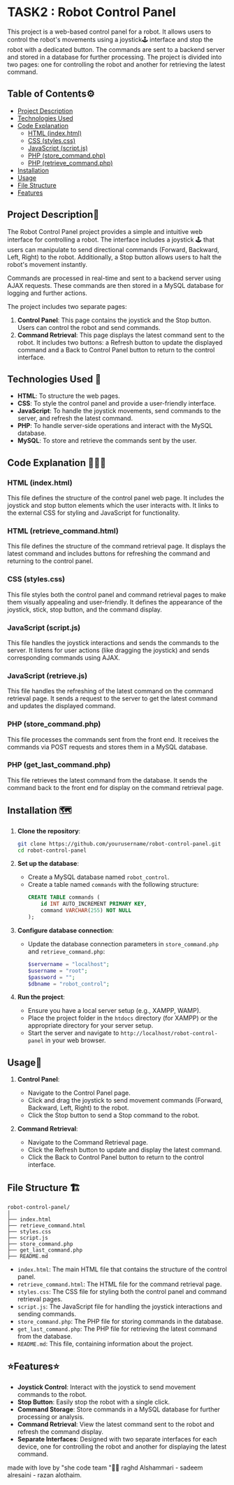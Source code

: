 # TASK2 : Robot Control Panel 

This project is a web-based control panel for a robot. It allows users to control the robot's movements using a joystick🕹️ interface and stop the robot with a dedicated button. The commands are sent to a backend server and stored in a database for further processing. The project is divided into two pages: one for controlling the robot and another for retrieving the latest command.

## Table of Contents⚙️
- [Project Description](#project-description)
- [Technologies Used](#technologies-used)
- [Code Explanation](#code-explanation)
  - [HTML (index.html)](#html-indexhtml)
  - [CSS (styles.css)](#css-stylescss)
  - [JavaScript (script.js)](#javascript-scriptjs)
  - [PHP (store_command.php)](#php-store_commandphp)
  - [PHP (retrieve_command.php)](#php-retrieve_commandphp)
- [Installation](#installation)
- [Usage](#usage)
- [File Structure](#file-structure)
- [Features](#features)

## Project Description📝

The Robot Control Panel project provides a simple and intuitive web interface for controlling a robot. The interface includes a joystick 🕹️ that users can manipulate to send directional commands (Forward, Backward, Left, Right) to the robot. Additionally, a Stop button allows users to halt the robot's movement instantly.

Commands are processed in real-time and sent to a backend server using AJAX requests. These commands are then stored in a MySQL database for logging and further actions.

The project includes two separate pages:

1. **Control Panel**: This page contains the joystick and the Stop button. Users can control the robot and send commands.
2. **Command Retrieval**: This page displays the latest command sent to the robot. It includes two buttons: a Refresh button to update the displayed command and a Back to Control Panel button to return to the control interface.

## Technologies Used 🔧

- **HTML**: To structure the web pages.
- **CSS**: To style the control panel and provide a user-friendly interface.
- **JavaScript**: To handle the joystick movements, send commands to the server, and refresh the latest command.
- **PHP**: To handle server-side operations and interact with the MySQL database.
- **MySQL**: To store and retrieve the commands sent by the user.

## Code Explanation 👩🏻‍🏫

### HTML (index.html)

This file defines the structure of the control panel web page. It includes the joystick and stop button elements which the user interacts with. It links to the external CSS for styling and JavaScript for functionality.

### HTML (retrieve_command.html)

This file defines the structure of the command retrieval page. It displays the latest command and includes buttons for refreshing the command and returning to the control panel.

### CSS (styles.css)

This file styles both the control panel and command retrieval pages to make them visually appealing and user-friendly. It defines the appearance of the joystick, stick, stop button, and the command display.

### JavaScript (script.js)

This file handles the joystick interactions and sends the commands to the server. It listens for user actions (like dragging the joystick) and sends corresponding commands using AJAX.

### JavaScript (retrieve.js)

This file handles the refreshing of the latest command on the command retrieval page. It sends a request to the server to get the latest command and updates the displayed command.

### PHP (store_command.php)

This file processes the commands sent from the front end. It receives the commands via POST requests and stores them in a MySQL database.

### PHP (get_last_command.php)

This file retrieves the latest command from the database. It sends the command back to the front end for display on the command retrieval page.

## Installation 🗺️

1. **Clone the repository**:
    ```sh
    git clone https://github.com/yourusername/robot-control-panel.git
    cd robot-control-panel
    ```

2. **Set up the database**:
    - Create a MySQL database named `robot_control`.
    - Create a table named `commands` with the following structure:
        ```sql
        CREATE TABLE commands (
            id INT AUTO_INCREMENT PRIMARY KEY,
            command VARCHAR(255) NOT NULL
        );
        ```

3. **Configure database connection**:
    - Update the database connection parameters in `store_command.php` and `retrieve_command.php`:
        ```php
        $servername = "localhost";
        $username = "root";
        $password = "";
        $dbname = "robot_control";
        ```

4. **Run the project**:
    - Ensure you have a local server setup (e.g., XAMPP, WAMP).
    - Place the project folder in the `htdocs` directory (for XAMPP) or the appropriate directory for your server setup.
    - Start the server and navigate to `http://localhost/robot-control-panel` in your web browser.

## Usage🤖

1. **Control Panel**:
    - Navigate to the Control Panel page.
    - Click and drag the joystick to send movement commands (Forward, Backward, Left, Right) to the robot.
    - Click the Stop button to send a Stop command to the robot.

2. **Command Retrieval**:
    - Navigate to the Command Retrieval page.
    - Click the Refresh button to update and display the latest command.
    - Click the Back to Control Panel button to return to the control interface.

## File Structure 🏗️

```
robot-control-panel/
│
├── index.html
├── retrieve_command.html
├── styles.css
├── script.js
├── store_command.php
├── get_last_command.php
├── README.md
```

- `index.html`: The main HTML file that contains the structure of the control panel.
- `retrieve_command.html`: The HTML file for the command retrieval page.
- `styles.css`: The CSS file for styling both the control panel and command retrieval pages.
- `script.js`: The JavaScript file for handling the joystick interactions and sending commands.
- `store_command.php`: The PHP file for storing commands in the database.
- `get_last_command.php`: The PHP file for retrieving the latest command from the database.
- `README.md`: This file, containing information about the project.

## ⭐️Features⭐️

- **Joystick Control**: Interact with the joystick to send movement commands to the robot.
- **Stop Button**: Easily stop the robot with a single click.
- **Command Storage**: Store commands in a MySQL database for further processing or analysis.
- **Command Retrieval**: View the latest command sent to the robot and refresh the command display.
- **Separate Interfaces**: Designed with two separate interfaces for each device, one for controlling the robot and another for displaying the latest command.

made with love by "she code team "🤍😄
raghd Alshammari - sadeem alresaini - razan alothaim.
